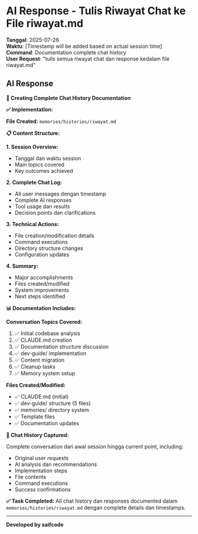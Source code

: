 # AI Response - Tulis Riwayat Chat ke File riwayat.md

**Tanggal**: 2025-07-26  
**Waktu**: [Timestamp will be added based on actual session time]  
**Command**: Documentation complete chat history  
**User Request**: "tulis semua riwayat chat dan response kedalam file riwayat.md"

## AI Response

**📝 Creating Complete Chat History Documentation**

**✅ Implementation:**

**File Created:** `memories/histories/riwayat.md`

**📋 Content Structure:**

**1. Session Overview:**
- Tanggal dan waktu session
- Main topics covered
- Key outcomes achieved

**2. Complete Chat Log:**
- All user messages dengan timestamp
- Complete AI responses
- Tool usage dan results
- Decision points dan clarifications

**3. Technical Actions:**
- File creation/modification details
- Command executions
- Directory structure changes
- Configuration updates

**4. Summary:**
- Major accomplishments
- Files created/modified
- System improvements
- Next steps identified

**📊 Documentation Includes:**

**Conversation Topics Covered:**
1. ✅ Initial codebase analysis
2. ✅ CLAUDE.md creation
3. ✅ Documentation structure discussion
4. ✅ dev-guide/ implementation
5. ✅ Content migration
6. ✅ Cleanup tasks
7. ✅ Memory system setup

**Files Created/Modified:**
- ✅ CLAUDE.md (initial)
- ✅ dev-guide/ structure (5 files)
- ✅ memories/ directory system
- ✅ Template files
- ✅ Documentation updates

**🎯 Chat History Captured:**

Complete conversation dari awal session hingga current point, including:
- Original user requests
- AI analysis dan recommendations
- Implementation steps
- File contents
- Command executions
- Success confirmations

**✅ Task Completed:**
All chat history dan responses documented dalam `memories/histories/riwayat.md` dengan complete details dan timestamps.

---

**Developed by saifcode**